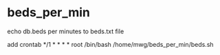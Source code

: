 # beds_per_min
echo db.beds per minutes to beds.txt file

add crontab 
*/1 * * * *      root    /bin/bash  /home/mwg/beds_per_min/beds.sh
